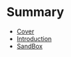 # Summary

* [Cover](README.md)
* [Introduction](documentation/Introduction.md)
* [SandBox](documentation/Sandbox.md)

